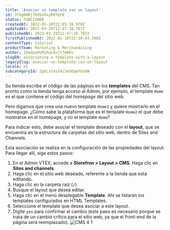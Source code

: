 ```yaml
---
title: 'Asociar un template con un layout'
id: 7CkgOHRj7DVbsRxyR8YQrK
status: PUBLISHED
createdAt: 2022-01-10T22:05:16.978Z
updatedAt: 2023-03-28T12:47:10.787Z
publishedAt: 2023-03-28T12:47:10.787Z
firstPublishedAt: 2022-01-10T22:10:43.500Z
contentType: tutorial
productTeam: Marketing & Merchandising
author: 1DedyaVUPp5wLAvjY7wKKv
slugEN: associating-a-template-with-a-layout
legacySlug: asociar-un-template-con-un-layout
locale: es
subcategoryId: 2g6LxtasS4iSeGEqeYUuGW
---
```


Su tienda escribe el código de las páginas en los **templates** del CMS. Tan pronto como la tienda tenga acceso al Admin, por ejemplo, el template `Home` es el que contiene el código del *homepage* del sitio web.

Pero digamos que crea una nuevo template `Home2` y quiere mostrarlo en el homepage. ¿Cómo sabe la plataforma que es el template `Home2` el que debe mostrarse en el homepage, y no el template `Home`?

Para indicar esto, debe asociar el template deseado con el **layout**, que se encuentra en la estructura de carpetas del sitio web, dentro de Sites and Channels.

Esta asociación se realiza en la configuración de las propiedades del layout. Para llegar allí, siga estos pasos:

1. En el Admin VTEX, accede a **Storefron > Layout > CMS**. Haga clic en **Sites and channels**.
2. Haga clic en el sitio web deseado, referente a la tienda que está editando.
3. Haga clic en la carpeta raíz (`/`).
4. Busque el layout que desea editar. 
5. Haga clic en el menú desplegable **Template**. Ahí se listarán los templates configurados en HTML Templates.
6. Seleccione el template que desea asociar a este layout.
7. Digite `yes` para confirmar el cambio (este paso es necesario porque se trata de un cambio crítico para el sitio web, ya que el front-end de la página será reemplazado). 
![CMS 4 1](//images.ctfassets.net/alneenqid6w5/6ZaVxrZUn0cegcQni61zsc/58fd2f24e7b8b36636b0088d945c1204/CMS_4_1.png)
